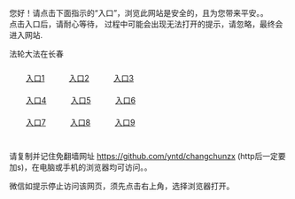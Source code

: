 您好！请点击下面指示的“入口”，浏览此网站是安全的，且为您带来平安。。 <br/>
点击入口后，请耐心等待， 过程中可能会出现无法打开的提示，请忽略，最终会进入网站. </br>

法轮大法在长春<br/>
<div style="padding:10px"><a style="margin:20px" target="_blank" href="https://d1qo8t8z6qml12.cloudfront.net/2Qpsp?qlxuwtnl" id="ccLink1" rel="nofollow">入口1</a> <a target="_blank" style="margin:20px" href="https://d1actu9utfeq89.cloudfront.net/2Qpsp?hrzbkddk" id="ccLink2" rel="nofollow">入口2</a> <a style="margin:20px" target="_blank" href="https://d1up97z5f6t8av.cloudfront.net/2Qpsp?jyjer" id="ccLink3" rel="nofollow">入口3</a></div>

<div style="padding:10px" ><a style="margin:20px" target="_blank" href="https://d1qo8t8z6qml12.cloudfront.net/2Qpsp?qlxuwtnl" id="ccLink4" rel="nofollow">入口4</a> <a style="margin:20px" href="https://d1actu9utfeq89.cloudfront.net/2Qpsp?hrzbkddk" target="_blank" id="ccLink5" rel="nofollow">入口5</a> <a style="margin:20px" href="https://d1up97z5f6t8av.cloudfront.net/2Qpsp?jyjer" target="_blank" id="ccLink6" rel="nofollow">入口6</a></div>

<div style="padding:10px"><a style="margin:20px" target="_blank" href="https://d1qo8t8z6qml12.cloudfront.net/2Qpsp?qlxuwtnl" id="ccLink7" rel="nofollow">入口7</a> <a style="margin:20px" href="https://d1actu9utfeq89.cloudfront.net/2Qpsp?hrzbkddk" target="_blank" id="ccLink8" rel="nofollow">入口8</a> <a style="margin:20px" target="_blank" href="https://d1up97z5f6t8av.cloudfront.net/2Qpsp?jyjer" id="ccLink9" rel="nofollow">入口9</a></div>

<br/>



请复制并记住免翻墙网址 https://github.com/yntd/changchunzx (http后一定要加s)，在电脑或手机的浏览器均可访问。。<br/>

微信如提示停止访问该网页，须先点击右上角，选择浏览器打开。
